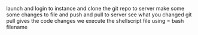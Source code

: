 launch and login to instance and clone the git repo to server
make some some changes to file and push and pull to server see what you changed git pull gives the code changes
we execute the shellscript file using = bash filename

